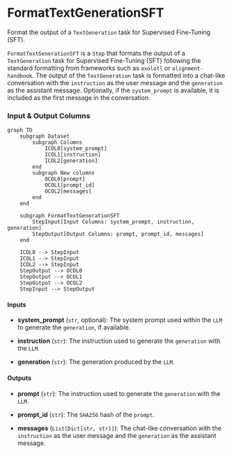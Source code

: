# FormatTextGenerationSFT


Format the output of a `TextGeneration` task for Supervised Fine-Tuning (SFT).



`FormatTextGenerationSFT` is a `Step` that formats the output of a `TextGeneration` task for
    Supervised Fine-Tuning (SFT) following the standard formatting from frameworks such as `axolotl`
    or `alignment-handbook`. The output of the `TextGeneration` task is formatted into a chat-like
    conversation with the `instruction` as the user message and the `generation` as the assistant
    message. Optionally, if the `system_prompt` is available, it is included as the first message
    in the conversation.








### Input & Output Columns

``` mermaid
graph TD
	subgraph Dataset
		subgraph Columns
			ICOL0[system_prompt]
			ICOL1[instruction]
			ICOL2[generation]
		end
		subgraph New columns
			OCOL0[prompt]
			OCOL1[prompt_id]
			OCOL2[messages]
		end
	end

	subgraph FormatTextGenerationSFT
		StepInput[Input Columns: system_prompt, instruction, generation]
		StepOutput[Output Columns: prompt, prompt_id, messages]
	end

	ICOL0 --> StepInput
	ICOL1 --> StepInput
	ICOL2 --> StepInput
	StepOutput --> OCOL0
	StepOutput --> OCOL1
	StepOutput --> OCOL2
	StepInput --> StepOutput

```


#### Inputs


- **system_prompt** (`str`, optional): The system prompt used within the `LLM` to generate the  `generation`, if available.

- **instruction** (`str`): The instruction used to generate the `generation` with the `LLM`.

- **generation** (`str`): The generation produced by the `LLM`.




#### Outputs


- **prompt** (`str`): The instruction used to generate the `generation` with the `LLM`.

- **prompt_id** (`str`): The `SHA256` hash of the `prompt`.

- **messages** (`List[Dict[str, str]]`): The chat-like conversation with the `instruction` as  the user message and the `generation` as the assistant message.








